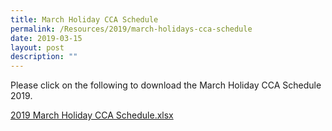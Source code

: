 ```yaml
---
title: March Holiday CCA Schedule
permalink: /Resources/2019/march-holidays-cca-schedule
date: 2019-03-15
layout: post
description: ""
---
```

Please click on the following to download the March Holiday CCA Schedule 2019.  

  

[2019 March Holiday CCA Schedule.xlsx](https://go.gov.sg/2019-march-holidays-cca-schedule)